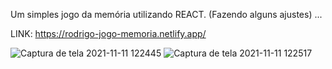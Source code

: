 Um simples jogo da memória utilizando REACT.  (Fazendo alguns ajustes) ... 

LINK: https://rodrigo-jogo-memoria.netlify.app/

![Captura de tela 2021-11-11 122445](https://user-images.githubusercontent.com/88912748/141323969-7187e210-ad5d-4299-ba90-be98dbddc503.png)
![Captura de tela 2021-11-11 122517](https://user-images.githubusercontent.com/88912748/141323975-978bf819-9f74-4101-9ce3-293fa73c6f12.png)
